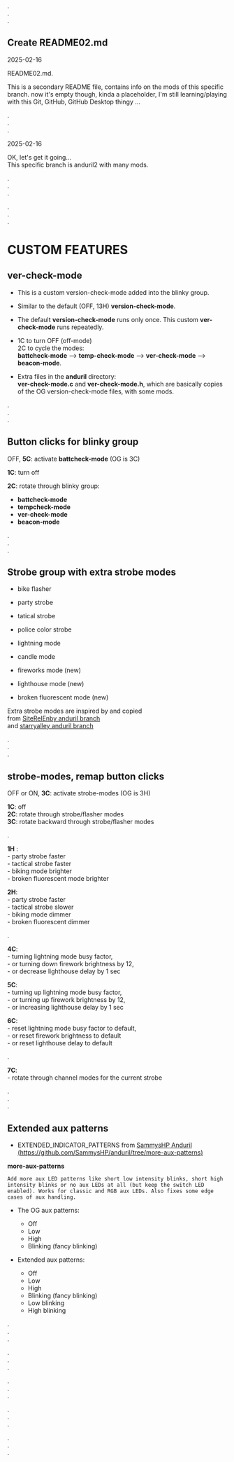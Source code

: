 
.   
.   
.   

## Create README02.md

2025-02-16  

README02.md.  

This is a secondary README file, contains info on the mods of this specific branch.
now it's empty though, kinda a placeholder, I'm still learning/playing with this Git, GitHub, GitHub Desktop thingy ...  

.   
.   
.   

2025-02-16   

OK, let's get it going...   
This specific branch is anduril2 with many mods. 

.   
.   
.   

.   
.   
.   

# CUSTOM FEATURES   


## ver-check-mode

 - This is a custom version-check-mode added into the blinky group.  

 - Similar to the default (OFF, 13H) **version-check-mode**.  

 - The default **version-check-mode** runs only once. This custom **ver-check-mode** runs repeatedly. 

 - 1C to turn OFF (off-mode)  
  2C to cycle the modes:  
  **battcheck-mode**  --> **temp-check-mode**  -->  **ver-check-mode**  -->  **beacon-mode**.  

 - Extra files in the **anduril** directory:  
   **ver-check-mode.c** and **ver-check-mode.h**, which are basically copies of the OG version-check-mode files, with some mods.


.   
.   
.   


##   Button clicks for blinky group

OFF, **5C**: activate **battcheck-mode** (OG is 3C)   

**1C**: turn off  

**2C**: rotate through blinky group:  
   - **battcheck-mode**
   - **tempcheck-mode**  
   - **ver-check-mode**  
   - **beacon-mode**   

.  
.  
.   


## Strobe group with extra strobe modes

   - bike flasher
   - party strobe
   - tatical strobe
   - police color strobe 
   - lightning mode
   - candle mode
     
   - fireworks mode (new)
   - lighthouse mode (new)
   - broken fluorescent mode (new)
  

Extra strobe modes are inspired by and copied   
from [SiteRelEnby anduril branch](https://github.com/SiteRelEnby/anduril)   
and [starryalley anduril branch](https://github.com/starryalley/anduril) 


.  
.  
.  


## strobe-modes, remap button clicks 

OFF or ON, **3C**: activate strobe-modes (OG is 3H)  

**1C**: off  
**2C**: rotate through strobe/flasher modes  
**3C**: rotate backward through strobe/flasher modes  

.  

**1H** :  
    -  party strobe faster  
    -  tactical strobe faster  
    -  biking mode brighter  
    -  broken fluorescent mode brighter  

**2H**:   
    -  party strobe faster  
    -  tactical strobe slower  
    -  biking mode dimmer  
    -  broken fluorescent dimmer  

.  

**4C**:  
    -  turning lightning mode busy factor,   
    -  or turning down firework brightness by 12,  
    -  or decrease lighthouse delay by 1 sec  

**5C**:   
    -   turning up lightning mode busy factor,   
    -   or turning up firework brightness by 12,  
    -   or increasing lighthouse delay by 1 sec  

**6C**:    
    -   reset lightning mode busy factor to default,  
    -   or reset firework brightness to default  
    -   or reset lighthouse delay to default  

.  

**7C**:  
    -   rotate through channel modes for the current strobe  


.   
.   
.   


## Extended aux patterns


- EXTENDED_INDICATOR_PATTERNS from [SammysHP Anduril  (https://github.com/SammysHP/anduril/tree/more-aux-patterns)](https://github.com/SammysHP/anduril/tree/more-aux-patterns) 


**more-aux-patterns** 

```
Add more aux LED patterns like short low intensity blinks, short high intensity blinks or no aux LEDs at all (but keep the switch LED enabled). Works for classic and RGB aux LEDs. Also fixes some edge cases of aux handling.

```



- The OG aux patterns:   
   - Off 
   - Low
   - High 
   - Blinking (fancy blinking) 

- Extended aux patterns:   
   - Off 
   - Low
   - High 
   - Blinking (fancy blinking) 
   - Low blinking 
   - High blinking 



.   
.   
.   


.   
.   
.   



.   
.   
.   



.   
.   
.   



.   
.   
.   


